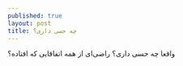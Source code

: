 ```yaml
---
published: true
layout: post
title: چه حسی داری؟
---
```


واقعا چه حسی داری؟ راضی‌ای از همه اتفاقایی که افتاده؟

